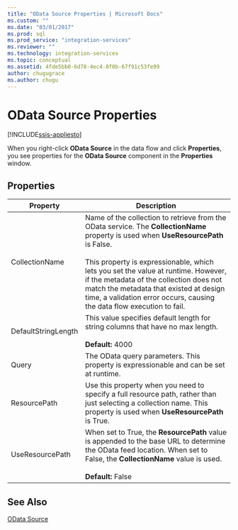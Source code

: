 ```yaml
---
title: "OData Source Properties | Microsoft Docs"
ms.custom: ""
ms.date: "03/01/2017"
ms.prod: sql
ms.prod_service: "integration-services"
ms.reviewer: ""
ms.technology: integration-services
ms.topic: conceptual
ms.assetid: 4fde5bb0-6d78-4ec4-8f0b-67f91c53fe99
author: chugugrace
ms.author: chugu
---
```

# OData Source Properties

[!INCLUDE[ssis-appliesto](../../includes/ssis-appliesto-ssvrpluslinux-asdb-asdw-xxx.md)]


When you right-click **OData Source** in the data flow and click **Properties**, you see properties for the **OData Source** component in the **Properties** window.  

## Properties 

|Property|Description|  
|-|-|  
|CollectionName|Name of the collection to retrieve from the OData service. The **CollectionName** property is used when **UseResourcePath** is False.<br /><br /> This property is expressionable, which lets you set the value at runtime. However, if the metadata of the collection does not match the metadata that existed at design time, a validation error occurs, causing the data flow execution to fail.|  
|DefaultStringLength|This value specifies default length for string columns that have no max length.<br /><br /> **Default:** 4000|  
|Query|The OData query parameters. This property is expressionable and can be set at runtime.|  
|ResourcePath|Use this property when you need to specify a full resource path, rather than just selecting a collection name. This property is used when **UseResourcePath** is True.|  
|UseResourcePath|When set to True, the **ResourcePath** value is appended to the base URL to determine the OData feed location. When set to False, the **CollectionName** value is used.<br /><br /> **Default:** False|  
  
## See Also
[OData Source](odata-source.md)
